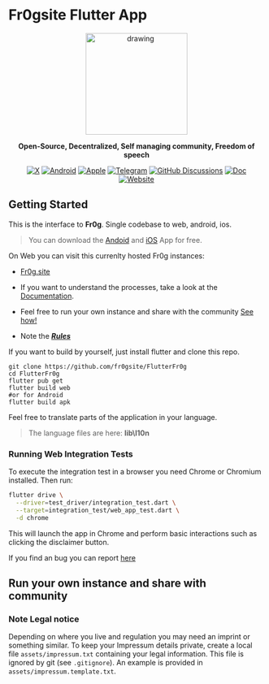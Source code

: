 # Fr0gsite Flutter App

<p align="center">
<img src="assets/frogwebp/84.webp" alt="drawing" width="200"/>
</p>
<p align="center">
    <b>Open-Source, Decentralized, Self managing community, Freedom of speech</b>
</p>
<p align="center">
    <a href=""><img src="https://img.shields.io/badge/-black.svg?logo=X" alt="X"></a>
    <a href=""><img src="https://img.shields.io/badge/Android-black.svg?logo=Android" alt="Android"></a>
    <a href=""><img src="https://img.shields.io/badge/iOS-black.svg?logo=Apple" alt="Apple"></a>
    <a href=""><img src="https://img.shields.io/badge/Telegram-gray.svg?logo=telegram" alt="Telegram"></a>
    <a href=""><img src="https://img.shields.io/badge/Discussions-gray.svg?logo=github" alt="GitHub Discussions"></a>
    <a href="http://doc.fr0g.site/"><img src="https://img.shields.io/badge/Doc-blue.svg" alt="Doc"></a>
    <a href=""><img src="https://img.shields.io/badge/Website-blue.svg" alt="Website"></a>
</p>


## Getting Started

This is the interface to **Fr0g**. Single codebase to web, android, ios.

> You can download the [Andoid]() and [iOS]() App for free.

On Web you can visit this currenlty hosted Fr0g instances:
- [Fr0g.site](https://fr0g.site)

- If you want to understand the processes, take a look at the [Documentation](http://doc.fr0g.site/).

- Feel free to run your own instance and share with the community [See how!](https://doc.fr0g.site/participate/overview/)

- Note the ***[Rules](https://doc.fr0g.site/rules/)***

If you want to build by yourself, just install flutter and clone this repo.

```shell
git clone https://github.com/fr0gsite/FlutterFr0g
cd FlutterFr0g
flutter pub get
flutter build web
#or for Android
flutter build apk
```

Feel free to translate parts of the application in your language.
> The language files are here: **lib\l10n**

### Running Web Integration Tests
To execute the integration test in a browser you need Chrome or Chromium
installed. Then run:

```bash
flutter drive \
  --driver=test_driver/integration_test.dart \
  --target=integration_test/web_app_test.dart \
  -d chrome
```

This will launch the app in Chrome and perform basic interactions such as
clicking the disclaimer button.

If you find an bug you can report [here]()

## Run your own instance and share with community

### Note Legal notice

Depending on where you live and regulation you may need an imprint or something similar.
To keep your Impressum details private, create a local file `assets/impressum.txt` containing your legal information. This file is ignored by git (see `.gitignore`). An example is provided in `assets/impressum.template.txt`.


